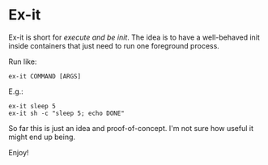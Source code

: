 Ex-it
=====

Ex-it is short for *execute and be init*.  The idea is to have a well-behaved
init inside containers that just need to run one foreground process.

Run like:

    ex-it COMMAND [ARGS]

E.g.:

    ex-it sleep 5
    ex-it sh -c "sleep 5; echo DONE"

So far this is just an idea and proof-of-concept.  I'm not sure how useful it
might end up being.


Enjoy!
